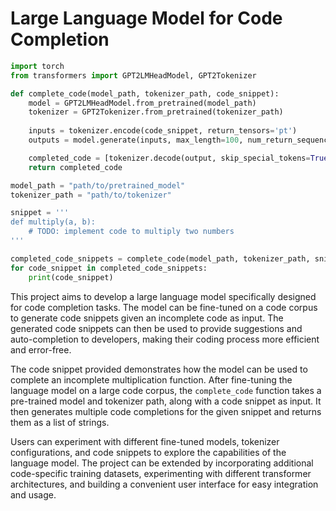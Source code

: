 
# Large Language Model for Code Completion

```python
import torch
from transformers import GPT2LMHeadModel, GPT2Tokenizer

def complete_code(model_path, tokenizer_path, code_snippet):
    model = GPT2LMHeadModel.from_pretrained(model_path)
    tokenizer = GPT2Tokenizer.from_pretrained(tokenizer_path)
    
    inputs = tokenizer.encode(code_snippet, return_tensors='pt')
    outputs = model.generate(inputs, max_length=100, num_return_sequences=5, pad_token_id=tokenizer.eos_token_id)

    completed_code = [tokenizer.decode(output, skip_special_tokens=True) for output in outputs]
    return completed_code

model_path = "path/to/pretrained_model"
tokenizer_path = "path/to/tokenizer"

snippet = '''
def multiply(a, b):
    # TODO: implement code to multiply two numbers
'''

completed_code_snippets = complete_code(model_path, tokenizer_path, snippet)
for code_snippet in completed_code_snippets:
    print(code_snippet)
```

This project aims to develop a large language model specifically designed for code completion tasks. The model can be fine-tuned on a code corpus to generate code snippets given an incomplete code as input. The generated code snippets can then be used to provide suggestions and auto-completion to developers, making their coding process more efficient and error-free.

The code snippet provided demonstrates how the model can be used to complete an incomplete multiplication function. After fine-tuning the language model on a large code corpus, the `complete_code` function takes a pre-trained model and tokenizer path, along with a code snippet as input. It then generates multiple code completions for the given snippet and returns them as a list of strings.

Users can experiment with different fine-tuned models, tokenizer configurations, and code snippets to explore the capabilities of the language model. The project can be extended by incorporating additional code-specific training datasets, experimenting with different transformer architectures, and building a convenient user interface for easy integration and usage.
